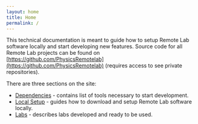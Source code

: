 ```yaml
---
layout: home
title: Home
permalink: /
---
```


This technical documentation is meant to guide how to setup Remote Lab software locally and start developing new features. Source code for all Remote Lab projects can be found on [https://github.com/PhysicsRemotelab](https://github.com/PhysicsRemotelab) (requires access to see private repositories).

There are three sections on the site:
- [Dependencies](/documentation/dependencies) - contains list of tools necessary to start development.
- [Local Setup](/documentation/local-development) - guides how to download and setup Remote Lab software locally.
- [Labs](/documentation/labs) - describes labs developed and ready to be used.
